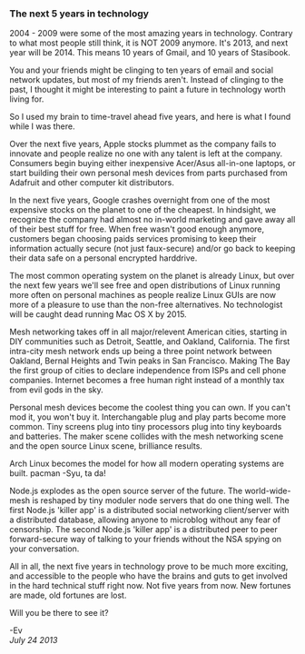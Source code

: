 ### The next 5 years in technology

2004 - 2009 were some of the most amazing years in technology. Contrary to what most people still think, it is NOT 2009 anymore. It's 2013, and next year will be 2014. This means 10 years of Gmail, and 10 years of Stasibook.

You and your friends might be clinging to ten years of email and social network updates, but most of my friends aren't. Instead of clinging to the past, I thought it might be interesting to paint a future in technology worth living for. 

So I used my brain to time-travel ahead five years, and here is what I found while I was there.

Over the next five years, Apple stocks plummet as the company fails to innovate and people realize no one with any talent is left at the company. Consumers begin buying either inexpensive Acer/Asus all-in-one laptops, or start building their own personal mesh devices from parts purchased from Adafruit and other computer kit distributors.

In the next five years, Google crashes overnight from one of the most expensive stocks on the planet to one of the cheapest. In hindsight, we recognize the company had almost no in-world marketing and gave away all of their best stuff for free. When free wasn't good enough anymore, customers began choosing paids services promising to keep their information actually secure (not just faux-secure) and/or go back to keeping their data safe on a personal encrypted harddrive. 

The most common operating system on the planet is already Linux, but over the next few years we'll see free and open distributions of Linux running more often on personal machines as people realize Linux GUIs are now more of a pleasure to use than the non-free alternatives. No technologist will be caught dead running Mac OS X by 2015.

Mesh networking takes off in all major/relevent American cities, starting in DIY communities such as Detroit, Seattle, and Oakland, California. The first intra-city mesh network ends up being a three point network between Oakland, Bernal Heights and Twin peaks in San Francisco. Making The Bay the first group of cities to declare independence from ISPs and cell phone companies. Internet becomes a free human right instead of a monthly tax from evil gods in the sky.

Personal mesh devices become the coolest thing you can own. If you can't mod it, you won't buy it. Interchangable plug and play parts become more common. Tiny screens plug into tiny processors plug into tiny keyboards and batteries. The maker scene collides with the mesh networking scene and the open source Linux scene, brilliance results. 

Arch Linux becomes the model for how all modern operating systems are built. pacman -Syu, ta da!

Node.js explodes as the open source server of the future. The world-wide-mesh is reshaped by tiny moduler node servers that do one thing well. The first Node.js 'killer app' is a distributed social networking client/server with a distributed database, allowing anyone to microblog without any fear of censorship. The second Node.js 'killer app' is a distributed peer to peer forward-secure way of talking to your friends without the NSA spying on your conversation.

All in all, the next five years in technology prove to be much more exciting, and accessible to the people who have the brains and guts to get involved in the hard technical stuff right now. Not five years from now. New fortunes are made, old fortunes are lost. 

Will you be there to see it?

-Ev<br />
*July 24 2013*
